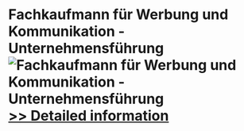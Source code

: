 # Fachkaufmann für Werbung und Kommunikation - Unternehmensführung<br />![Fachkaufmann für Werbung und Kommunikation - Unternehmensführung](https://mycommerce.akamaized.net/api/pimages/P300452415/BIG/300452415.JPG)<br />[>> Detailed information](https://secure.shareit.com/shareit/product.html?productid=300452415&affiliateid=200057808)